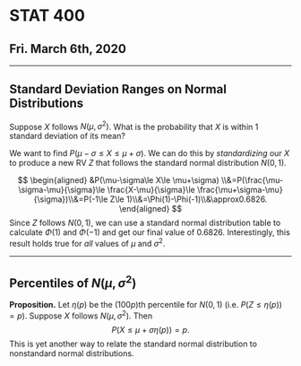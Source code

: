 # STAT 400
## Fri. March 6th, 2020
---

## Standard Deviation Ranges on Normal Distributions

Suppose $X$ follows $N(\mu, \sigma^2)$. What is the probability that $X$ is within 1 standard deviation of its mean?

We want to find $P(\mu-\sigma\le X\le \mu+\sigma)$. We can do this by _standardizing_ our $X$ to produce a new RV $Z$ that follows the standard normal distribution $N(0,1)$.

$$
    \begin{aligned}
        &P(\mu-\sigma\le X\le \mu+\sigma)
        \\&=P(\frac{\mu-\sigma-\mu}{\sigma}\le \frac{X-\mu}{\sigma}\le \frac{\mu+\sigma-\mu}{\sigma})\\&=P(-1\le Z\le 1)\\&=\Phi(1)-\Phi(-1)\\&\approx0.6826.
    \end{aligned}
$$ Since $Z$ follows $N(0,1)$, we can use a standard normal distribution table to calculate $\Phi(1)$ and $\Phi(-1)$ and get our final value of $0.6826$. Interestingly, this result holds true for _all_ values of $\mu$ and $\sigma^2$.

---
## Percentiles of $N(\mu,\sigma^2)$

__Proposition.__ Let $\eta(p)$ be the $(100p)$th percentile for $N(0,1)$ (i.e. $P(Z\le \eta(p))=p$). Suppose $X$ follows $N(\mu,\sigma^2)$. Then $$P(X\le \mu+\sigma\eta(p))=p.$$ This is yet another way to relate the standard normal distribution to nonstandard normal distributions.